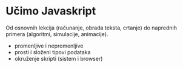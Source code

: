 Učimo Javaskript
==================

Od osnovnih lekcija (računanje, obrada teksta, crtanje) do naprednih primera (algoritmi, simulacije, animacije).

* promenljive i nepromenljive
* prosti i složeni tipovi podataka
* okruženje skripti (sistem i browser)
